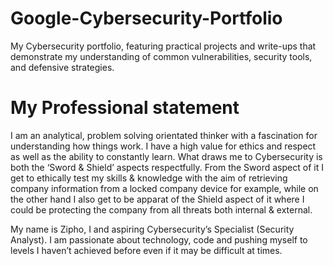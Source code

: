 # Google-Cybersecurity-Portfolio
My Cybersecurity portfolio, featuring practical projects and write-ups that demonstrate my understanding of common vulnerabilities, security tools, and defensive strategies.


# My Professional statement

I am an analytical, problem solving orientated thinker with a fascination for understanding how things work. I have a high value for ethics and respect as well as the ability to constantly learn. What draws me to Cybersecurity is both the ‘Sword & Shield’ aspects respectfully. From the Sword aspect of it I get to ethically test my skills & knowledge with the aim of retrieving company information from a locked company device for example, while on the other hand I also get to be apparat of the Shield aspect of it where I could be protecting the company from all threats both internal & external.

My name is Zipho, I and aspiring Cybersecurity’s Specialist (Security Analyst). I am passionate about technology, code and pushing myself to levels I haven’t achieved before even if it may be difficult at times.


